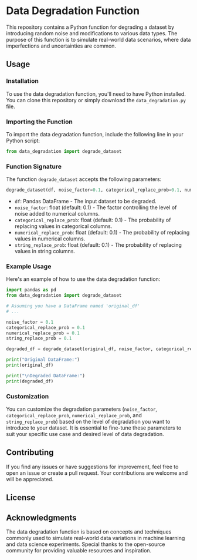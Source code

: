 # Data Degradation Function

This repository contains a Python function for degrading a dataset by introducing random noise and modifications to various data types. The purpose of this function is to simulate real-world data scenarios, where data imperfections and uncertainties are common.

## Usage

### Installation

To use the data degradation function, you'll need to have Python installed. You can clone this repository or simply download the `data_degradation.py` file.

### Importing the Function

To import the data degradation function, include the following line in your Python script:

```python
from data_degradation import degrade_dataset
```

### Function Signature

The function `degrade_dataset` accepts the following parameters:

```python
degrade_dataset(df, noise_factor=0.1, categorical_replace_prob=0.1, numerical_replace_prob=0.1, string_replace_prob=0.1)
```

- `df`: Pandas DataFrame - The input dataset to be degraded.
- `noise_factor`: float (default: 0.1) - The factor controlling the level of noise added to numerical columns.
- `categorical_replace_prob`: float (default: 0.1) - The probability of replacing values in categorical columns.
- `numerical_replace_prob`: float (default: 0.1) - The probability of replacing values in numerical columns.
- `string_replace_prob`: float (default: 0.1) - The probability of replacing values in string columns.

### Example Usage

Here's an example of how to use the data degradation function:

```python
import pandas as pd
from data_degradation import degrade_dataset

# Assuming you have a DataFrame named 'original_df'
# ...

noise_factor = 0.1
categorical_replace_prob = 0.1
numerical_replace_prob = 0.1
string_replace_prob = 0.1

degraded_df = degrade_dataset(original_df, noise_factor, categorical_replace_prob, numerical_replace_prob, string_replace_prob)

print("Original DataFrame:")
print(original_df)

print("\nDegraded DataFrame:")
print(degraded_df)
```

### Customization

You can customize the degradation parameters (`noise_factor`, `categorical_replace_prob`, `numerical_replace_prob`, and `string_replace_prob`) based on the level of degradation you want to introduce to your dataset. It is essential to fine-tune these parameters to suit your specific use case and desired level of data degradation.

## Contributing

If you find any issues or have suggestions for improvement, feel free to open an issue or create a pull request. Your contributions are welcome and will be appreciated.

## License



## Acknowledgments

The data degradation function is based on concepts and techniques commonly used to simulate real-world data variations in machine learning and data science experiments. Special thanks to the open-source community for providing valuable resources and inspiration.
